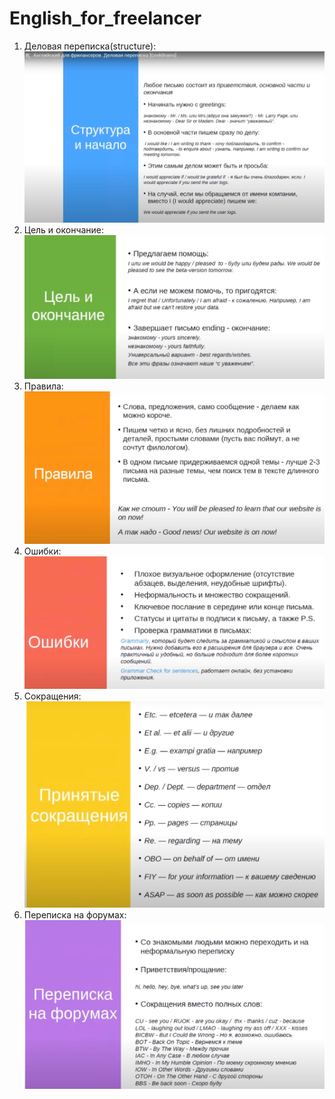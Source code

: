 # English_for_freelancer
1. Деловая переписка(structure):
![1.JPG](1.JPG)
2. Цель и окончание:
![2.JPG](2.JPG)
3. Правила:
![3.JPG](3.JPG)
4. Ошибки:
![4.JPG](4.JPG)
5. Сокращения:
![5.JPG](5.JPG)
6. Переписка на форумах:
![6.JPG](6.JPG)